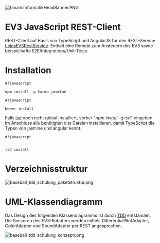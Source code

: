 ![binarisInformatikHeadBanner.PNG](https://bitbucket.org/repo/4686Ep/images/4038916651-binarisInformatikHeadBanner.PNG)

# EV3 JavaScript REST-Client #

REST-Client auf Basis von TypeScript und AngularJS für den REST-Service [LejosEV3RestService](https://bitbucket.org/Cappin79/lejosev3restservice). Enthält eine Remote zum Ansteuern des EV3 sowie beispielhafte E2E/Integrations/Unit-Tests.


# Installation #


```
#!javascript

npm install -g karma jasmine
```



```
#!javascript

bower install
```


Falls [tsd](http://definitelytyped.org/tsd/) noch nicht global installiert, vorher "*npm install -g tsd*" eingeben. Im Anschluss alle benötigten d.ts Dateien installieren, damit TypeScript die Typen von jasmine und angular kennt. 

```
#!javascript


tsd install
```



# Verzeichnisstruktur #

![baseball_tdd_schulung_paketstruktur.png](https://bitbucket.org/repo/4686Ep/images/2731117870-baseball_tdd_schulung_paketstruktur.png)



# UML-Klassendiagramm #

Das Design des folgenden Klassendiagramms ist durch [TDD](https://en.wikipedia.org/wiki/Test-driven_development) entstanden. Die Sensoren des EV3-Roboters werden mittels DifferentialPilotAdapter, ColorAdapter und SoundAdapter per REST angesprochen. 

![baseball_tdd_schulung_konzeptr.png](https://bitbucket.org/repo/4686Ep/images/4105179146-baseball_tdd_schulung_konzeptr.png)
